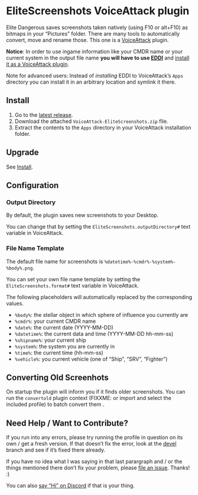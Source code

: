 ﻿# EliteScreenshots VoiceAttack plugin

Elite Dangerous saves screenshots taken natively (using F10 or alt+F10) as
bitmaps in your “Pictures” folder. There are many tools to automatically
convert, move and rename those. This one is a
[VoiceAttack](https://voiceattack.com) plugin.

**Notice**: In order to use ingame information like your CMDR name or your
current system in the output file name **you will have to use
[EDDI](https://github.com/EDCD/EDDI)** and [install it as a VoiceAttack
plugin](https://github.com/EDCD/EDDI/wiki/VoiceAttack-Integration#using-eddi-with-voiceattack).

Note for advanced users: Instead of _installing_ EDDI to VoiceAttack’s `Apps`
directory you can install it in an arbitrary location and symlink it there.

## Install

1. Go to the [latest release](https://github.com/alterNERDtive/VoiceAttack-EliteScreenshots/releases/latest).
2. Download the attached `VoiceAttack-EliteScreenshots.zip` file.
3. Extract the contents to the `Apps` directory in your VoiceAttack installation folder.

## Upgrade

See [Install](#Install).

## Configuration

### Output Directory

By default, the plugin saves new screenshots to your Desktop.

You can change that by setting the `EliteScreenshots.outputDirectory#` text
variable in VoiceAttack.

### File Name Template

The default file name for screenshots is `%datetime%-%cmdr%-%system%-%body%.png`.

You can set your own file name template by setting the `EliteScreenshots.format#`
text variable in VoiceAttack.

The following placeholders will automatically replaced by the corresponding values.

* `%body%`: the stellar object in which sphere of influence you currently are
* `%cmdr%`: your current CMDR name
* `%date%`: the current date (YYYY-MM-DD)
* `%datetime%`: the current data and time (YYYY-MM-DD hh-mm-ss)
* `%shipname%`: your current ship
* `%system%`: the system you are currently in
* `%time%`: the current time (hh-mm-ss)
* `%vehicle%`: you current vehicle (one of “Ship”, “SRV”, “Fighter”)

## Converting Old Screenhots

On startup the plugin will inform you if it finds older screenshots. You can run
the `convertold` plugin context (FIXXME: or import and select the included
profile) to batch convert them .

## Need Help / Want to Contribute?

If you run into any errors, please try running the profile in question on its 
own / get a fresh version. If that doesn’t fix the error, look at the 
[devel](https://github.com/alterNERDtive/VoiceAttack-EliteScreenshts/tree/devel) branch 
and see if it’s fixed there already.

If you have no idea what I was saying in that last parargraph and / or the 
things mentioned there don’t fix your problem, please [file an 
issue](https://github.com/alterNERDtive/VoiceAttack-EliteScreenshots/issues). Thanks! :)

You can also [say “Hi” on Discord](https://discord.gg/kXtXm54) if that is your 
thing.